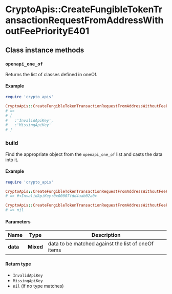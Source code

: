 # CryptoApis::CreateFungibleTokenTransactionRequestFromAddressWithoutFeePriorityE401

## Class instance methods

### `openapi_one_of`

Returns the list of classes defined in oneOf.

#### Example

```ruby
require 'crypto_apis'

CryptoApis::CreateFungibleTokenTransactionRequestFromAddressWithoutFeePriorityE401.openapi_one_of
# =>
# [
#   :'InvalidApiKey',
#   :'MissingApiKey'
# ]
```

### build

Find the appropriate object from the `openapi_one_of` list and casts the data into it.

#### Example

```ruby
require 'crypto_apis'

CryptoApis::CreateFungibleTokenTransactionRequestFromAddressWithoutFeePriorityE401.build(data)
# => #<InvalidApiKey:0x00007fdd4aab02a0>

CryptoApis::CreateFungibleTokenTransactionRequestFromAddressWithoutFeePriorityE401.build(data_that_doesnt_match)
# => nil
```

#### Parameters

| Name | Type | Description |
| ---- | ---- | ----------- |
| **data** | **Mixed** | data to be matched against the list of oneOf items |

#### Return type

- `InvalidApiKey`
- `MissingApiKey`
- `nil` (if no type matches)

